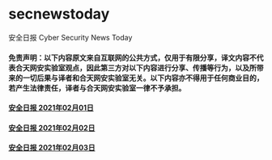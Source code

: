 # secnewstoday

安全日报 Cyber Security News Today

#### 免责声明：以下内容原文来自互联网的公共方式，仅用于有限分享，译文内容不代表合天网安实验室观点，因此第三方对以下内容进行分享、传播等行为，以及所带来的一切后果与译者和合天网安实验室无关。以下内容亦不得用于任何商业目的，若产生法律责任，译者与合天网安实验室一律不予承担。

#### [安全日报 2021年02月01日](https://github.com/hetianlab/secnewstoday/blob/master/Feb.2021/secnews-20210201.md)
#### [安全日报 2021年02月02日](https://github.com/hetianlab/secnewstoday/blob/master/Feb.2021/secnews-20210202.md)
#### [安全日报 2021年02月03日](https://github.com/hetianlab/secnewstoday/blob/master/Feb.2021/secnews-20210203.md)
